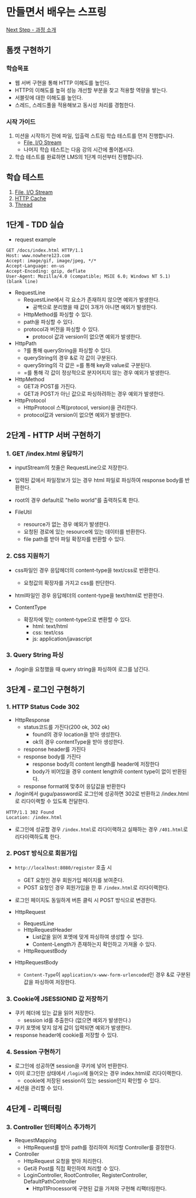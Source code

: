 # 만들면서 배우는 스프링
[Next Step - 과정 소개](https://edu.nextstep.camp/c/4YUvqn9V)

## 톰캣 구현하기

### 학습목표
- 웹 서버 구현을 통해 HTTP 이해도를 높인다.
- HTTP의 이해도를 높혀 성능 개선할 부분을 찾고 적용할 역량을 쌓는다.
- 서블릿에 대한 이해도를 높인다.
- 스레드, 스레드풀을 적용해보고 동시성 처리를 경험한다.

### 시작 가이드
1. 미션을 시작하기 전에 파일, 입출력 스트림 학습 테스트를 먼저 진행합니다.
   - [File, I/O Stream](study/src/test/java/study)
   - 나머지 학습 테스트는 다음 강의 시간에 풀어봅시다.
2. 학습 테스트를 완료하면 LMS의 1단계 미션부터 진행합니다.

## 학습 테스트
1. [File, I/O Stream](study/src/test/java/study)
2. [HTTP Cache](study/src/test/java/cache)
3. [Thread](study/src/test/java/thread)

## 1단계 - TDD 실습
- request example
```http request
GET /docs/index.html HTTP/1.1
Host: www.nowhere123.com
Accept: image/gif, image/jpeg, */*
Accept-Language: en-us
Accept-Encoding: gzip, deflate
User-Agent: Mozilla/4.0 (compatible; MSIE 6.0; Windows NT 5.1)
(blank line)
```

- RequestLine
  - RequestLine에서 각 요소가 존재하지 않으면 예외가 발생한다.
    - 공백으로 분리했을 때 값이 3개가 아니면 예외가 발생한다.
  - HttpMethod를 파싱할 수 있다.
  - path을 파싱할 수 있다.
  - protocol과 버전을 파싱할 수 있다.
    - protocol 값과 version이 없으면 예외가 발생한다.
- HttpPath
  - ?를 통해 queryString을 파싱할 수 있다.
  - queryString의 경우 &로 각 값이 구분된다.
  - queryString의 각 값은 =를 통해 key와 value로 구분된다.
  - =를 통해 각 값이 정상적으로 분지어지지 않는 경우 예외가 발생한다.
- HttpMethod
  - GET과 POST를 가진다.
  - GET과 POST가 아닌 값으로 파싱하려하는 경우 예외가 발생한다.
- HttpProtocol
  - HttpProtocol 스펙(protocol, version)을 관리한다. 
  - protocol값과 version이 없으면 예외가 발생한다.

## 2단계 - HTTP 서버 구현하기
### 1. GET /index.html 응답하기
- inputStream의 첫줄은 RequestLine으로 저장한다.
- 입력된 값에서 파일정보가 있는 경우 html 파일로 파싱하여 response body를 반환한다.
- root의 경우 default로 "hello world"를 출력하도록 한다.

- FileUtil
  - resource가 없는 경우 예외가 발생한다.
  - 요청된 경로에 있는 resource에 있는 데이터를 반환한다.
  - file path를 받아 파일 확장자를 반환할 수 있다.

### 2. CSS 지원하기
- css파일인 경우 응답헤더의 content-type을 text/css로 반환한다.
  - 요청값의 확장자를 가지고 css를 판단한다. 
- html파일인 경우 응답헤더의 content-type을 text/html로 반환한다.

- ContentType
  - 확장자에 맞는 content-type으로 변환할 수 있다.
    - html: text/html
    - css: text/css
    - js: application/javascript

### 3. Query String 파싱
- /login을 요청했을 때 query string을 파싱하여 로그를 남긴다.

## 3단계 - 로그인 구현하기
### 1. HTTP Status Code 302
- HttpResponse
  - status코드를 가진다(200 ok, 302 ok)
    - found의 경우 location을 받아 생성한다.
    - ok의 경우 contentType을 받아 생성한다.
  - response header를 가진다
  - response body를 가진다
    - response body의 content length를 header에 저장한다
    - body가 비어있을 경우 content length와 content type이 없이 반환된다.
  - response format에 맞추어 응답값을 반환한다
- /login에서 gugu/password로 로그인에 성공하면 302로 반환하고 /index.html로 리다이랙할 수 있도록 전달한다.
```
HTTP/1.1 302 Found
Location: /index.html
```
- 로그인에 성공할 경우 `/index.html`로 리다이랙하고 실패하는 경우 `/401.html`로 리다이랙하도록 한다.

### 2. POST 방식으로 회원가입
- `http://localhost:8080/register` 호출 시
  - GET 요청인 경우 회원가입 페이지를 보여준다.
  - POST 요청인 경우 회원가입을 한 후 `/index.html`로 리다이랙한다.
- 로그인 페이지도 동일하게 버튼 클릭 시 POST 방식으로 변경한다.

- HttpRequest
  - RequestLine
  - HttpRequestHeader
    - List값을 읽어 포멧에 맞게 파싱하여 생성할 수 있다.
    - Content-Length가 존재하는지 확인하고 가져올 수 있다.
  - HttpRequestBody
- HttpRequestBody
  - `Content-Type`이 `application/x-www-form-urlencoded`인 경우 &로 구분된 값을 파싱하여 저장한다.

### 3. Cookie에 JSESSIONID 값 저장하기
- 쿠키 헤더에 있는 값을 읽어 저장한다.
  - session id를 추출한다 (없으면 예외가 발생한다.)
- 쿠키 포멧에 맞지 않게 값이 입력되면 예외가 발생한다.
- response header에 cookie를 저장할 수 있다.

### 4. Session 구현하기
- 로그인에 성공하면 session을 쿠키에 넣어 반환한다.
- 이미 로그인한 상태에서 `/login`에 들어오는 경우 index.html로 리다이랙한다.
  - cookie에 저장된 session이 있는 session인지 확인할 수 있다.
- 세션을 관리할 수 있다.

## 4단계 - 리팩터링
### 3. Controller 인터페이스 추가하기
- RequestMapping
  - HttpRequest를 받아 path를 정리하여 처리할 Controller를 결정한다.
- Controller
  - HttpRequest 요청을 받아 처리한다.
  - Get과 Post를 직접 확인하여 처리할 수 있다.
  - LoginController, RootController, RegisterController, DefaultPathController
    - Http11Processor에 구현된 값을 가져와 구현해 리팩터링한다.
